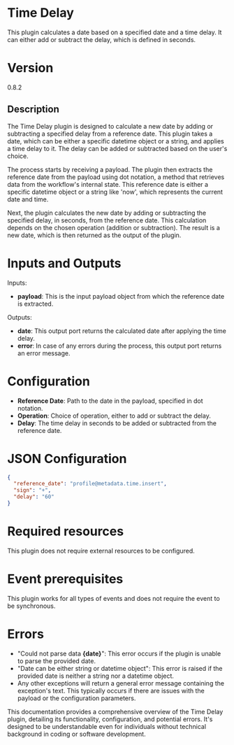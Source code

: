 # Time Delay

This plugin calculates a date based on a specified date and a time delay. It can either add or subtract the delay, which
is defined in seconds.

# Version

0.8.2

## Description

The Time Delay plugin is designed to calculate a new date by adding or subtracting a specified delay from a reference
date. This plugin takes a date, which can be either a specific datetime object or a string, and applies a time delay to
it. The delay can be added or subtracted based on the user's choice.

The process starts by receiving a payload. The plugin then extracts the reference date from the payload using dot
notation, a method that retrieves data from the workflow's internal state. This reference date is either a specific
datetime object or a string like 'now', which represents the current date and time.

Next, the plugin calculates the new date by adding or subtracting the specified delay, in seconds, from the reference
date. This calculation depends on the chosen operation (addition or subtraction). The result is a new date, which is
then returned as the output of the plugin.

# Inputs and Outputs

Inputs:

- __payload__: This is the input payload object from which the reference date is extracted.

Outputs:

- __date__: This output port returns the calculated date after applying the time delay.
- __error__: In case of any errors during the process, this output port returns an error message.

# Configuration

- __Reference Date__: Path to the date in the payload, specified in dot notation.
- __Operation__: Choice of operation, either to add or subtract the delay.
- __Delay__: The time delay in seconds to be added or subtracted from the reference date.

# JSON Configuration

```json
{
  "reference_date": "profile@metadata.time.insert",
  "sign": "+",
  "delay": "60"
}
```

# Required resources

This plugin does not require external resources to be configured.

# Event prerequisites

This plugin works for all types of events and does not require the event to be synchronous.

# Errors

- "Could not parse data __{date}__": This error occurs if the plugin is unable to parse the provided date.
- "Date can be either string or datetime object": This error is raised if the provided date is neither a string nor a
  datetime object.
- Any other exceptions will return a general error message containing the exception's text. This typically occurs if
  there are issues with the payload or the configuration parameters.

This documentation provides a comprehensive overview of the Time Delay plugin, detailing its functionality,
configuration, and potential errors. It's designed to be understandable even for individuals without technical
background in coding or software development.